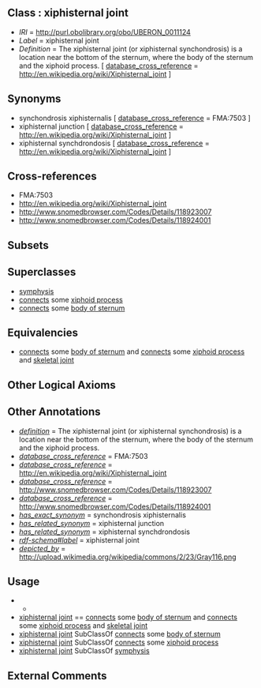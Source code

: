 
## Class : xiphisternal joint

 * *IRI* = http://purl.obolibrary.org/obo/UBERON_0011124
 * *Label* = xiphisternal joint
 * *Definition* = The xiphisternal joint (or xiphisternal synchondrosis) is a location near the bottom of the sternum, where the body of the sternum and the xiphoid process. [ [database_cross_reference](../../ef/oboInOwl#hasDbXref.md) = http://en.wikipedia.org/wiki/Xiphisternal_joint ]

## Synonyms

 * synchondrosis xiphisternalis [ [database_cross_reference](../../ef/oboInOwl#hasDbXref.md) = FMA:7503 ]
 * xiphisternal junction [ [database_cross_reference](../../ef/oboInOwl#hasDbXref.md) = http://en.wikipedia.org/wiki/Xiphisternal_joint ]
 * xiphisternal synchdrondosis [ [database_cross_reference](../../ef/oboInOwl#hasDbXref.md) = http://en.wikipedia.org/wiki/Xiphisternal_joint ]

## Cross-references

 * FMA:7503
 * http://en.wikipedia.org/wiki/Xiphisternal_joint
 * http://www.snomedbrowser.com/Codes/Details/118923007
 * http://www.snomedbrowser.com/Codes/Details/118924001

## Subsets


## Superclasses

 * [symphysis](../../UBERON/16/UBERON_0002216.md)
 * [connects](../../RO/76/RO_0002176.md) some [xiphoid process](../../UBERON/07/UBERON_0002207.md)
 * [connects](../../RO/76/RO_0002176.md) some [body of sternum](../../UBERON/20/UBERON_0006820.md)

## Equivalencies

 * [connects](../../RO/76/RO_0002176.md) some [body of sternum](../../UBERON/20/UBERON_0006820.md) and [connects](../../RO/76/RO_0002176.md) some [xiphoid process](../../UBERON/07/UBERON_0002207.md) and [skeletal joint](../../UBERON/82/UBERON_0000982.md)

## Other Logical Axioms


## Other Annotations

 * *[definition](../../IAO/15/IAO_0000115.md)* = The xiphisternal joint (or xiphisternal synchondrosis) is a location near the bottom of the sternum, where the body of the sternum and the xiphoid process.
 * *[database_cross_reference](../../ef/oboInOwl#hasDbXref.md)* = FMA:7503
 * *[database_cross_reference](../../ef/oboInOwl#hasDbXref.md)* = http://en.wikipedia.org/wiki/Xiphisternal_joint
 * *[database_cross_reference](../../ef/oboInOwl#hasDbXref.md)* = http://www.snomedbrowser.com/Codes/Details/118923007
 * *[database_cross_reference](../../ef/oboInOwl#hasDbXref.md)* = http://www.snomedbrowser.com/Codes/Details/118924001
 * *[has_exact_synonym](../../ym/oboInOwl#hasExactSynonym.md)* = synchondrosis xiphisternalis
 * *[has_related_synonym](../../ym/oboInOwl#hasRelatedSynonym.md)* = xiphisternal junction
 * *[has_related_synonym](../../ym/oboInOwl#hasRelatedSynonym.md)* = xiphisternal synchdrondosis
 * *[rdf-schema#label](../../el/rdf-schema#label.md)* = xiphisternal joint
 * *[depicted_by](../../depicted/by/depicted_by.md)* = http://upload.wikimedia.org/wikipedia/commons/2/23/Gray116.png

## Usage

 * -
 * [xiphisternal joint](../../UBERON/24/UBERON_0011124.md) == [connects](../../RO/76/RO_0002176.md) some [body of sternum](../../UBERON/20/UBERON_0006820.md) and [connects](../../RO/76/RO_0002176.md) some [xiphoid process](../../UBERON/07/UBERON_0002207.md) and [skeletal joint](../../UBERON/82/UBERON_0000982.md)
 * [xiphisternal joint](../../UBERON/24/UBERON_0011124.md) SubClassOf [connects](../../RO/76/RO_0002176.md) some [body of sternum](../../UBERON/20/UBERON_0006820.md)
 * [xiphisternal joint](../../UBERON/24/UBERON_0011124.md) SubClassOf [connects](../../RO/76/RO_0002176.md) some [xiphoid process](../../UBERON/07/UBERON_0002207.md)
 * [xiphisternal joint](../../UBERON/24/UBERON_0011124.md) SubClassOf [symphysis](../../UBERON/16/UBERON_0002216.md)

## External Comments

